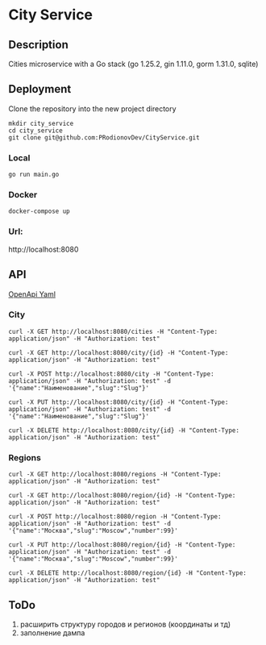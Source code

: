 # City Service

## Description

Cities microservice with a Go stack (go 1.25.2, gin 1.11.0, gorm 1.31.0, sqlite)

## Deployment

Clone the repository into the new project directory

```shell
mkdir city_service
cd city_service
git clone git@github.com:PRodionovDev/CityService.git
```

### Local

```shell
go run main.go
```

### Docker

```shell
docker-compose up
```

### Url:
http://localhost:8080

## API

[OpenApi Yaml](https://github.com/PRodionovDev/CityService/blob/main/Doc/openapi.yaml)

### City
```shell
curl -X GET http://localhost:8080/cities -H "Content-Type: application/json" -H "Authorization: test"
```
```shell
curl -X GET http://localhost:8080/city/{id} -H "Content-Type: application/json" -H "Authorization: test"
```
```shell
curl -X POST http://localhost:8080/city -H "Content-Type: application/json" -H "Authorization: test" -d '{"name":"Наименование","slug":"Slug"}'
```
```shell
curl -X PUT http://localhost:8080/city/{id} -H "Content-Type: application/json" -H "Authorization: test" -d '{"name":"Наименование","slug":"Slug"}'
```
```shell
curl -X DELETE http://localhost:8080/city/{id} -H "Content-Type: application/json" -H "Authorization: test"
```
### Regions
```shell
curl -X GET http://localhost:8080/regions -H "Content-Type: application/json" -H "Authorization: test"
```
```shell
curl -X GET http://localhost:8080/region/{id} -H "Content-Type: application/json" -H "Authorization: test"
```
```shell
curl -X POST http://localhost:8080/region -H "Content-Type: application/json" -H "Authorization: test" -d '{"name":"Москва","slug":"Moscow","number":99}'
```
```shell
curl -X PUT http://localhost:8080/region/{id} -H "Content-Type: application/json" -H "Authorization: test" -d '{"name":"Москва","slug":"Moscow","number":99}'
```
```shell
curl -X DELETE http://localhost:8080/region/{id} -H "Content-Type: application/json" -H "Authorization: test"
```

## ToDo
1. расширить структуру городов и регионов (координаты и тд)
2. заполнение дампа